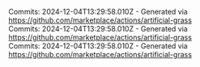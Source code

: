 Commits: 2024-12-04T13:29:58.010Z - Generated via https://github.com/marketplace/actions/artificial-grass
<br>
Commits: 2024-12-04T13:29:58.010Z - Generated via https://github.com/marketplace/actions/artificial-grass
<br>
Commits: 2024-12-04T13:29:58.010Z - Generated via https://github.com/marketplace/actions/artificial-grass
<br>
